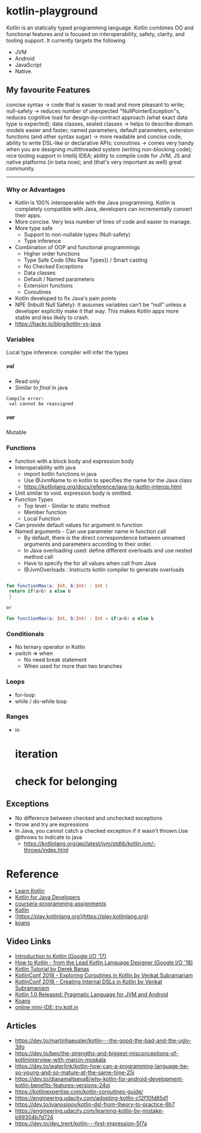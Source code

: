 # kotlin-playground

Kotlin is an statically typed programming language. Kotlin combines OO and functional features and is focused on interoperability, safety, clarity, and tooling support. It currently targets the following 
*   JVM 
*   Android
*   JavaScript 
*   Native. 

## My favourite Features 
concise syntax → code that is easier to read and more pleasant to write;
null-safety → reduces number of unexpected "NullPointerException"s, reduces cognitive load for design-by-contract approach (what exact data type is expected);
data classes, sealed classes → helps to describe domain models easier and faster;
named parameters, default parameters, extension functions (and other syntax sugar) → more readable and concise code, ability to write DSL-like or declarative APIs;
coroutines → comes very handy when you are designing multithreaded system (writing non-blocking code);
nice tooling support in Intellij IDEA;
ability to compile code for JVM, JS and native platforms (in beta now);
and (that's very important as well) great community.

-----

### Why or Advantages
*   Kotlin is 100% interoperable with the Java programming. Kotlin is completely compatible with Java, developers can incrementally convert their apps.                                                                 
*   More concise. Very less number of lines of code and easier to manage.
*   More type safe
    *   Support to non-nullable types (Null-safety)
    *   Type inference 
*   Combination of OOP and functional programmings 
    *   Higher order functions
    *   Type Safe Code ((No Raw Types)) / Smart casting
    *   No Checked Exceptions
    *   Data classes
    *   Default / Named parameters
    *   Extension functions  
    *   Coroutines
*   Kotlin developed to fix Java's pain points
*   NPE (Inbuilt Null Safety): It assumes variables can’t be “null” unless a developer explicitly make it that way. This makes Kotlin apps more stable and less likely to crash.
*   https://hackr.io/blog/kotlin-vs-java
    
### Variables

Local type inference: compiler will infer the types

##### val
*   Read only
*   Similar to _final_ in java 

```
Compile error:
 val cannot be reassigned
 ```
  
##### var
Mutable

### Functions
*   function with a block body and expression body
*   Interoperability with java
    *   import kotlin functions in java
    *   Use @JvmName to in kotlin to specifies the name for the Java class 
    *   https://kotlinlang.org/docs/reference/java-to-kotlin-interop.html
*   Unit similar to void. expression body is omitted.
*   Function Types
    *   Top level - Similar to static method
    *   Member function
    *   Local Function    
*   Can provide default values for argument in function
*   Named arguments - Can use parameter name in function call
    *   By default, there is the direct correspondence between unnamed arguments and parameters according to their order.
    *   In Java overloading used: define different overloads and use nested method call
    *   Have to specify the for all values when call from Java
    *   @JvmOverloads : Instructs kotlin compiler to generate overloads
     
       

```kotlin

fun functionMax(a: Int, b:Int) : Int {
 return if(a>b) a else b
 }

or

fun functionMax(a: Int, b:Int) : Int = if(a>b) a else b
```

    
### Conditionals

*   No ternary operator in Kotlin
*   switch => when
    *   No need break statement  
    *   When used for more than two branches

### Loops
*  for-loop
*  while / do-while loop    

### Ranges
*   in
    # iteration
    # check for belonging


## Exceptions
*   No difference between checked and unchecked exceptions 
*   throw and try are expressions
*   In Java, you cannot catch a checked exception if it wasn't thrown.Use @throws to indicate to java
    *   https://kotlinlang.org/api/latest/jvm/stdlib/kotlin.jvm/-throws/index.html

# Reference
*   [Learn Kotlin](https://kotlinlang.org/docs/reference/)
*   [Kotlin for Java Developers](https://www.coursera.org/learn/kotlin-for-java-developers/home/welcome)   
*   [coursera-programming-assignments](https://www.jetbrains.com/help/education/coursera-programming-assignments.html)
*   [Kotlin](https://stepik.org/course/2852)
*   [https://play.kotlinlang.org](https://play.kotlinlang.org)
*   [koans](https://play.kotlinlang.org/koans/overview)

## Video Links

*   [Introduction to Kotlin (Google I/O '17)](https://www.youtube.com/watch?v=X1RVYt2QKQE&t=33s)
*   [How to Kotlin - from the Lead Kotlin Language Designer (Google I/O '18)](https://www.youtube.com/watch?v=6P20npkvcb8&t)
*   [Kotlin Tutorial by Derek Banas
](https://www.youtube.com/watch?v=H_oGi8uuDpA)
*   [KotlinConf 2018 - Exploring Coroutines in Kotlin by Venkat Subramariam](https://www.youtube.com/watch?v=jT2gHPQ4Z1Q)
*   [KotlinConf 2018 - Creating Internal DSLs in Kotlin by Venkat Subramaniam](https://www.youtube.com/watch?v=JzTeAM8N1-o&index=49&list=PLQ176FUIyIUbVvFMqDc2jhxS-t562uytr)
*   [Kotlin 1.0 Released: Pragmatic Language for JVM and Android](https://blog.jetbrains.com/kotlin/2016/02/kotlin-1-0-released-pragmatic-language-for-jvm-and-android/)
*   [Koans](https://try.kotlinlang.org/#/Kotlin%20Koans/Introduction/Hello,%20world!/Task.kt)
*   [online mini-IDE: try.kotl.in](https://try.kotlinlang.org/?_ga=2.41237089.2112716907.1557193106-1642946983.1552284951#/Examples/Hello,%20world!/Simplest%20version/Simplest%20version.kt)


## Articles
*   https://dev.to/martinhaeusler/kotlin---the-good-the-bad-and-the-ugly-3jfo
*   https://dev.to/ben/the-strengths-and-biggest-misconceptions-of-kotlininterview-with-marcin-moskala
*   https://dev.to/waterlink/kotlin-how-can-a-programming-language-be-so-young-and-so-mature-at-the-same-time-25j
*   https://dev.to/dianamaltseva8/why-kotlin-for-android-development-kotlin-benefits-features-versions-24oj
*   https://kotlinexpertise.com/kotlin-coroutines-guide/
*   https://engineering.udacity.com/adopting-kotlin-c12f10fd85d1
*   https://dev.to/ivanosipov/kotlin-dsl-from-theory-to-practice-6h7
*   https://engineering.udacity.com/learning-kotlin-by-mistake-b99304b7d724
*   https://dev.to/dev_trent/kotlin---first-impression-5f7a   